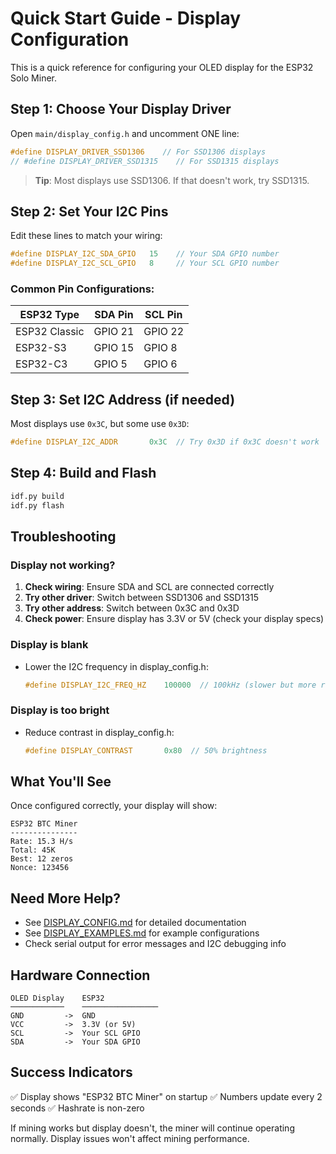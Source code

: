 # Quick Start Guide - Display Configuration

This is a quick reference for configuring your OLED display for the ESP32 Solo Miner.

## Step 1: Choose Your Display Driver

Open `main/display_config.h` and uncomment ONE line:

```c
#define DISPLAY_DRIVER_SSD1306    // For SSD1306 displays
// #define DISPLAY_DRIVER_SSD1315    // For SSD1315 displays
```

> **Tip**: Most displays use SSD1306. If that doesn't work, try SSD1315.

## Step 2: Set Your I2C Pins

Edit these lines to match your wiring:

```c
#define DISPLAY_I2C_SDA_GPIO   15    // Your SDA GPIO number
#define DISPLAY_I2C_SCL_GPIO   8     // Your SCL GPIO number
```

### Common Pin Configurations:

| ESP32 Type | SDA Pin | SCL Pin |
|------------|---------|---------|
| ESP32 Classic | GPIO 21 | GPIO 22 |
| ESP32-S3 | GPIO 15 | GPIO 8 |
| ESP32-C3 | GPIO 5 | GPIO 6 |

## Step 3: Set I2C Address (if needed)

Most displays use `0x3C`, but some use `0x3D`:

```c
#define DISPLAY_I2C_ADDR       0x3C  // Try 0x3D if 0x3C doesn't work
```

## Step 4: Build and Flash

```bash
idf.py build
idf.py flash
```

## Troubleshooting

### Display not working?

1. **Check wiring**: Ensure SDA and SCL are connected correctly
2. **Try other driver**: Switch between SSD1306 and SSD1315
3. **Try other address**: Switch between 0x3C and 0x3D
4. **Check power**: Ensure display has 3.3V or 5V (check your display specs)

### Display is blank

- Lower the I2C frequency in display_config.h:
  ```c
  #define DISPLAY_I2C_FREQ_HZ    100000  // 100kHz (slower but more reliable)
  ```

### Display is too bright

- Reduce contrast in display_config.h:
  ```c
  #define DISPLAY_CONTRAST       0x80  // 50% brightness
  ```

## What You'll See

Once configured correctly, your display will show:

```
ESP32 BTC Miner
---------------
Rate: 15.3 H/s
Total: 45K
Best: 12 zeros
Nonce: 123456
```

## Need More Help?

- See [DISPLAY_CONFIG.md](DISPLAY_CONFIG.md) for detailed documentation
- See [DISPLAY_EXAMPLES.md](DISPLAY_EXAMPLES.md) for example configurations
- Check serial output for error messages and I2C debugging info

## Hardware Connection

```
OLED Display    ESP32
────────────    ─────────────────
GND         ->  GND
VCC         ->  3.3V (or 5V)
SCL         ->  Your SCL GPIO
SDA         ->  Your SDA GPIO
```

## Success Indicators

✅ Display shows "ESP32 BTC Miner" on startup
✅ Numbers update every 2 seconds
✅ Hashrate is non-zero

If mining works but display doesn't, the miner will continue operating normally. Display issues won't affect mining performance.
